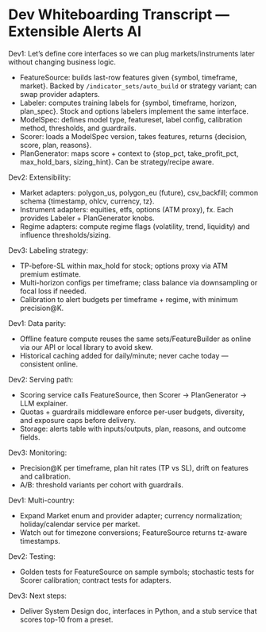 # Dev Whiteboarding Transcript — Extensible Alerts AI

Dev1: Let’s define core interfaces so we can plug markets/instruments later without changing business logic.
- FeatureSource: builds last-row features given {symbol, timeframe, market}. Backed by `/indicator_sets/auto_build` or strategy variant; can swap provider adapters.
- Labeler: computes training labels for {symbol, timeframe, horizon, plan_spec}. Stock and options labelers implement the same interface.
- ModelSpec: defines model type, featureset, label config, calibration method, thresholds, and guardrails.
- Scorer: loads a ModelSpec version, takes features, returns {decision, score, plan, reasons}.
- PlanGenerator: maps score + context to {stop_pct, take_profit_pct, max_hold_bars, sizing_hint}. Can be strategy/recipe aware.

Dev2: Extensibility:
- Market adapters: polygon_us, polygon_eu (future), csv_backfill; common schema {timestamp, ohlcv, currency, tz}.
- Instrument adapters: equities, etfs, options (ATM proxy), fx. Each provides Labeler + PlanGenerator knobs.
- Regime adapters: compute regime flags (volatility, trend, liquidity) and influence thresholds/sizing.

Dev3: Labeling strategy:
- TP-before-SL within max_hold for stock; options proxy via ATM premium estimate.
- Multi-horizon configs per timeframe; class balance via downsampling or focal loss if needed.
- Calibration to alert budgets per timeframe + regime, with minimum precision@K.

Dev1: Data parity:
- Offline feature compute reuses the same sets/FeatureBuilder as online via our API or local library to avoid skew.
- Historical caching added for daily/minute; never cache today — consistent online.

Dev2: Serving path:
- Scoring service calls FeatureSource, then Scorer → PlanGenerator → LLM explainer.
- Quotas + guardrails middleware enforce per-user budgets, diversity, and exposure caps before delivery.
- Storage: alerts table with inputs/outputs, plan, reasons, and outcome fields.

Dev3: Monitoring:
- Precision@K per timeframe, plan hit rates (TP vs SL), drift on features and calibration.
- A/B: threshold variants per cohort with guardrails.

Dev1: Multi-country:
- Expand Market enum and provider adapter; currency normalization; holiday/calendar service per market.
- Watch out for timezone conversions; FeatureSource returns tz-aware timestamps.

Dev2: Testing:
- Golden tests for FeatureSource on sample symbols; stochastic tests for Scorer calibration; contract tests for adapters.

Dev3: Next steps:
- Deliver System Design doc, interfaces in Python, and a stub service that scores top-10 from a preset.
